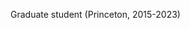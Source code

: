 Graduate student (Princeton, 2015-2023)
~~~<br>~~~Research interest: quasiparticle interference and transport, topological crystalline phases of matter, twisted bilayer graphene
